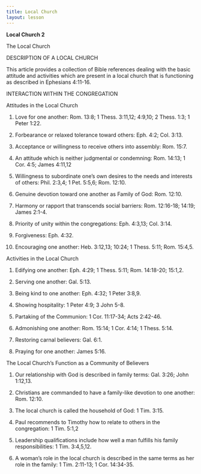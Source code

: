 ```yaml
---
title: Local Church
layout: lesson
---
```



**Local Church 2**

The Local Church  

DESCRIPTION OF A LOCAL CHURCH

This article provides a collection of Bible references dealing with the
basic attitude and activities which are present in a local church that
is functioning as described in Ephesians 4:11-16.

INTERACTION WITHIN THE CONGREGATION

Attitudes in the Local Church

1. Love for one another: Rom. 13:8; 1 Thess. 3:11,12; 4:9,10; 2 Thess.
1:3; 1 Peter 1:22.

2. Forbearance or relaxed tolerance toward others: Eph. 4:2; Col. 3:13.

3. Acceptance or willingness to receive others into assembly: Rom. 15:7.

4. An attitude which is neither judgmental or condemning: Rom. 14:13; 1
Cor. 4:5; James 4:11,12

5. Willingness to subordinate one’s own desires to the needs and
interests of others: Phil. 2:3,4; 1 Pet. 5:5,6; Rom. 12:10.

6. Genuine devotion toward one another as Family of God: Rom. 12:10.

7. Harmony or rapport that transcends social barriers: Rom. 12:16-18;
14:19; James 2:1-4.

8. Priority of unity within the congregations: Eph. 4:3,13; Col. 3:14.

9. Forgiveness: Eph. 4:32.

10. Encouraging one another: Heb. 3:12,13; 10:24; 1 Thess. 5:11; Rom.
15:4,5.

Activities in the Local Church

1. Edifying one another: Eph. 4:29; 1 Thess. 5:11; Rom. 14:18-20;
15:1,2.

2. Serving one another: Gal. 5:13.

3. Being kind to one another: Eph. 4:32; 1 Peter 3:8,9.

4. Showing hospitality: 1 Peter 4:9; 3 John 5-8.

5. Partaking of the Communion: 1 Cor. 11:17-34; Acts 2:42-46.

6. Admonishing one another: Rom. 15:14; 1 Cor. 4:14; 1 Thess. 5:14.

7. Restoring carnal believers: Gal. 6:1.

8. Praying for one another: James 5:16.

The Local Church’s Function as a Community of Believers

1. Our relationship with God is described in family terms: Gal. 3:26;
John 1:12,13.

2. Christians are commanded to have a family-like devotion to one
another: Rom. 12:10.

3. The local church is called the household of God: 1 Tim. 3:15.

4. Paul recommends to Timothy how to relate to others in the
congregation: 1 Tim. 5:1,2

5. Leadership qualifications include how well a man fulfills his family
responsibilities: 1 Tim. 3:4,5,12.

6. A woman’s role in the local church is described in the same terms as
her role in the family: 1 Tim. 2:11-13; 1 Cor. 14:34-35.

